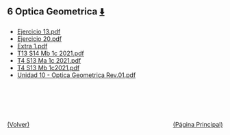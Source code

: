 
<html>
<body>
<h2>6 Optica Geometrica <a href="https://downgit.github.io/#/home?url=https://github.com/Apuntes-FIUBA/Apuntes-Electronica/tree/main/82 - Física/8201 - Fisica I/Clase en Linea/6 Optica Geometrica" style="font-size:20px">  ⬇️ </a></h2>
<ul>
    <li><a href="Ejercicio 13.pdf">Ejercicio 13.pdf</a></li>
    <li><a href="Ejercicio 20.pdf">Ejercicio 20.pdf</a></li>
    <li><a href="Extra 1.pdf">Extra 1.pdf</a></li>
    <li><a href="T13 S14 Mb 1c 2021.pdf">T13 S14 Mb 1c 2021.pdf</a></li>
    <li><a href="T4 S13 Ma 1c 2021.pdf">T4 S13 Ma 1c 2021.pdf</a></li>
    <li><a href="T4 S13 Mb 1c2021.pdf">T4 S13 Mb 1c2021.pdf</a></li>
    <li><a href="Unidad 10 - Optica Geometrica Rev.01.pdf">Unidad 10 - Optica Geometrica Rev.01.pdf</a></li>
</ul>
</body>
</html>






<br><br><br><br><br><a href="../" style="float: left">(Volver)</a> <a href="https://apuntes-fiuba.github.io/Apuntes-Electronica" style="float: right">(Página Principal)</a>
